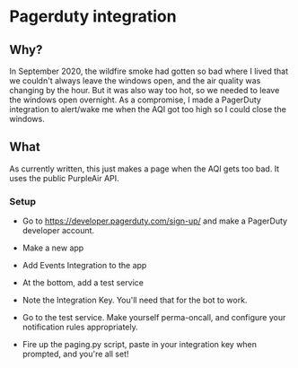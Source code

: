 # Pagerduty integration

## Why?
In September 2020, the wildfire smoke had gotten so bad where I lived that we couldn't always leave the windows open, and the air quality was changing by the hour. But it was also way too hot, so we needed to leave the windows open overnight. As a compromise, I made a PagerDuty integration to alert/wake me when the AQI got too high so I could close the windows.

## What
As currently written, this just makes a page when the AQI gets too bad. It uses the public PurpleAir API.

### Setup
- Go to https://developer.pagerduty.com/sign-up/ and make a PagerDuty developer account.
- Make a new app
- Add Events Integration to the app
- At the bottom, add a test service
- Note the Integration Key. You'll need that for the bot to work.
- Go to the test service. Make yourself perma-oncall, and configure your notification rules appropriately.

- Fire up the paging.py script, paste in your integration key when prompted, and you're all set!

